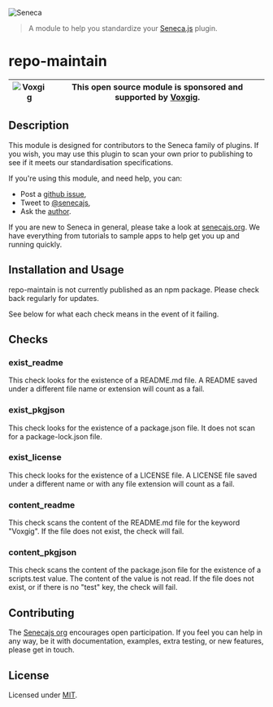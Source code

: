 ![Seneca](http://senecajs.org/files/assets/seneca-logo.png)
> A module to help you standardize your [Seneca.js](https://www.npmjs.com/package/seneca) plugin.

# repo-maintain

| ![Voxgig](https://www.voxgig.com/res/img/vgt01r.png) | This open source module is sponsored and supported by [Voxgig](https://www.voxgig.com). |
|---|---|

## Description

This module is designed for contributors to the Seneca family of plugins. If you wish, you may use this plugin to scan your own prior to publishing to see if it meets our standardisation specifications.

If you're using this module, and need help, you can:

- Post a [github issue](https://github.com/senecajs/repo-maintain/issues),
- Tweet to [@senecajs](http://twitter.com/senecajs),
- Ask the [author](https://github.com/stokesriona).

If you are new to Seneca in general, please take a look at [senecajs.org](https://www.npmjs.com/package/seneca). We have everything from tutorials to sample apps to help get you up and running quickly.

## Installation and Usage

repo-maintain is not currently published as an npm package. Please check back regularly for updates.

See below for what each check means in the event of it failing.

## Checks
### exist_readme
This check looks for the existence of a README.md file. A README saved under a different file name or extension will count as a fail.

### exist_pkgjson
This check looks for the existence of a package.json file. It does not scan for a package-lock.json file.

### exist_license
This check looks for the existence of a LICENSE file. A LICENSE file saved under a different name or with any file extension will count as a fail.

### content_readme
This check scans the content of the README.md file for the keyword "Voxgig". If the file does not exist, the check will fail.

### content_pkgjson
This check scans the content of the package.json file for the existence of a scripts.test value. The content of the value is not read. If the file does not exist, or if there is no "test" key, the check will fail.

## Contributing
The [Senecajs org](https://github.com/senecajs) encourages open participation. If you feel you can help in any way, be it with documentation, examples, extra testing, or new features, please get in touch.

## License
Licensed under [MIT](./LICENSE).